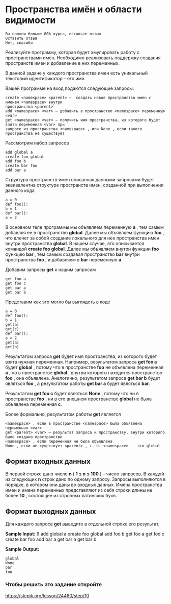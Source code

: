 
# Пространства имён и области видимости

```
Вы прошли больше 80% курса, оставьте отзыв
Оставить отзыв
Нет, спасибо
```
Реализуйте программу, которая будет эмулировать работу с пространствами имен. Необходимо
реализовать поддержку создания пространств имен и добавление в них переменных.

В данной задаче у каждого пространства имен есть уникальный текстовый идентификатор – его имя.

Вашей программе на вход подаются следующие запросы:

```
create <namespace> <parent> –  создать новое пространство имен с именем <namespace> внутри
пространства <parent>
add <namespace> <var> – добавить в пространство <namespace> переменную <var>
get <namespace> <var> – получить имя пространства, из которого будет взята переменная <var> при
запросе из пространства <namespace> , или None , если такого пространства не существует
```
Рассмотрим набор запросов

```
add global a
create foo global
add foo b
create bar foo
add bar a
```
Структура пространств имен описанная данными запросами будет эквивалентна структуре пространств
имен, созданной при выполнении данного кода

```
a = 0
def foo():
b = 1
def bar():
a = 2
```
В основном теле программы мы объявляем переменную **a** , тем самым добавляя ее в пространство
**global**. Далее мы объявляем функцию **foo** , что влечет за собой создание локального для нее
пространства имен внутри пространства **global**. В нашем случае, это описывается командой **create foo
global**. Далее мы объявляем внутри функции **foo** функцию **bar** , тем самым создавая пространство **bar**
внутри пространства **foo** , и добавляем в **bar** переменную **a**.


Добавим запросы **get** к нашим запросам

```
get foo a
get foo c
get bar a
get bar b
```
Представим как это могло бы выглядеть в коде

```
a = 0
def foo():
b = 1
get(a)
get(c)
def bar():
a = 2
get(a)
get(b)
```
Результатом запроса **get** будет имя пространства, из которого будет взята нужная переменная.
Например, результатом запроса **get foo a** будет **global** , потому что в пространстве **foo** не объявлена
переменная **a** , но в пространстве **global** , внутри которого находится пространство **foo** , она объявлена.
Аналогично, результатом запроса **get bar b** будет являться **foo** , а результатом работы **get bar a** будет
являться **bar**.

Результатом **get foo c** будет являться **None** , потому что ни в пространстве **foo** , ни в его внешнем
пространстве **global** не была объявлена переменная **с**.

Более формально, результатом работы **get <namespace> <var>** является

```
<namespace> , если в пространстве <namespace> была объявлена переменная <var>
get <parent> <var> – результат запроса к пространству, внутри которого было создано пространство
<namespace> , если переменная не была объявлена
None , если не существует <parent> , т. е. <namespace>  – это global
```
## Формат входных данных

В первой строке дано число **n** ( **1 ≤ n ≤ 100** ) – число запросов.
В каждой из следующих **n** строк дано по одному запросу.
Запросы выполняются в порядке, в котором они даны во входных данных.
Имена пространства имен и имена переменных представляют из себя строки длины не более **10** ,
состоящие из строчных латинских букв.

## Формат выходных данных

Для каждого запроса **get** выведите в отдельной строке его результат.


**Sample Input:**
9
add global a
create foo global
add foo b
get foo a
get foo c
create bar foo
add bar a
get bar a
get bar b

**Sample Output:**

```
global
None
bar
foo
```
### Чтобы решить это задание откройте

https://stepik.org/lesson/24460/step/10



